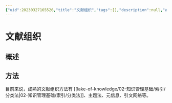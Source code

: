 ```yaml
---
{"uid":20230327165526,"title":"文献组织","tags":[],"description":null,"author":"PKMer","type":"awesome","draft":true,"editable":true,"modified":20230618154309,"dg-publish":true,"permalink":"/lake-of-knowledge/02///","dgPassFrontmatter":true}
---
```



# 文献组织

## 概述

## 方法

目前来说，成熟的文献组织方法有 [[lake-of-knowledge/02-知识管理基础/索引/分类法\|02-知识管理基础/索引/分类法]]、主题法、元信息、引文网络等。
